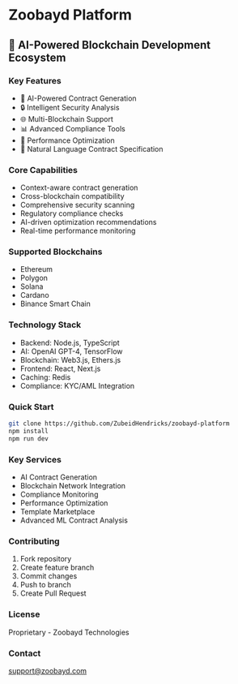 # Zoobayd Platform

## 🚀 AI-Powered Blockchain Development Ecosystem

### Key Features
- 🤖 AI-Powered Contract Generation
- 🔒 Intelligent Security Analysis
- 🌐 Multi-Blockchain Support
- 📊 Advanced Compliance Tools
- 🚀 Performance Optimization
- 🧠 Natural Language Contract Specification

### Core Capabilities
- Context-aware contract generation
- Cross-blockchain compatibility
- Comprehensive security scanning
- Regulatory compliance checks
- AI-driven optimization recommendations
- Real-time performance monitoring

### Supported Blockchains
- Ethereum
- Polygon
- Solana
- Cardano
- Binance Smart Chain

### Technology Stack
- Backend: Node.js, TypeScript
- AI: OpenAI GPT-4, TensorFlow
- Blockchain: Web3.js, Ethers.js
- Frontend: React, Next.js
- Caching: Redis
- Compliance: KYC/AML Integration

### Quick Start
```bash
git clone https://github.com/ZubeidHendricks/zoobayd-platform
npm install
npm run dev
```

### Key Services
- AI Contract Generation
- Blockchain Network Integration
- Compliance Monitoring
- Performance Optimization
- Template Marketplace
- Advanced ML Contract Analysis

### Contributing
1. Fork repository
2. Create feature branch
3. Commit changes
4. Push to branch
5. Create Pull Request

### License
Proprietary - Zoobayd Technologies

### Contact
support@zoobayd.com